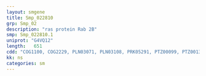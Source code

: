 ```yaml
---
layout: smgene
title: Smp_022810
grp: Smp_02
description: "ras protein Rab 2B"
smp: Smp_022810.1
uniprot: "G4VQ12"
length:   651
cdd: "COG1100, COG2229, PLN03071, PLN03108, PRK05291, PTZ00099, PTZ00133, TIGR00231, cd01866, cl21455, pfam00071, pfam08477, smart00175, smart00176"
kk: ns
categories: sm
---
```

